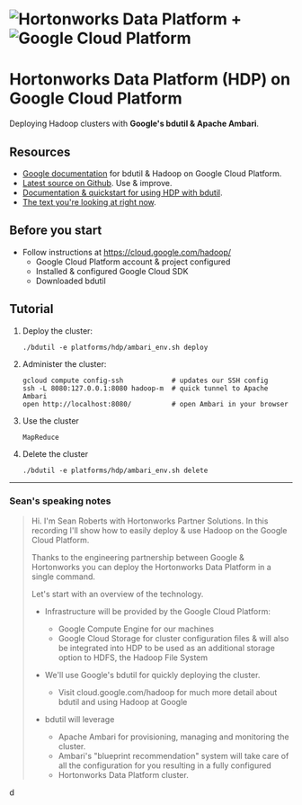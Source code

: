 # ![Hortonworks Data Platform](http://hortonworks.com/wp-content/themes/hortonworks/images/layout/header/hortonworks-logo.png) + ![Google Cloud Platform](https://cloud.google.com/_static/images/gcp-logo.png)

Hortonworks Data Platform (HDP) on Google Cloud Platform
========================================================

Deploying Hadoop clusters with **Google's bdutil & Apache Ambari**.

## Resources 

* [Google documentation](https://cloud.google.com/hadoop/) for bdutil & Hadoop on Google Cloud Platform.
* [Latest source on Github](https://github.com/GoogleCloudPlatform/bdutil). Use & improve.
* [Documentation & quickstart for using HDP with bdutil](https://github.com/GoogleCloudPlatform/bdutil/platforms/hdp/README.md).
* [The text you're looking at right now](https://github.com/seanorama/bdutil/blob/master/platforms/hdp/README.md).

## Before you start

* Follow instructions at https://cloud.google.com/hadoop/
	- Google Cloud Platform account & project configured
	- Installed & configured Google Cloud SDK
	- Downloaded bdutil

## Tutorial

1. Deploy the cluster:

    `./bdutil -e platforms/hdp/ambari_env.sh deploy`  

2. Administer the cluster:

    ```
    gcloud compute config-ssh            # updates our SSH config
    ssh -L 8080:127.0.0.1:8080 hadoop-m	 # quick tunnel to Apache Ambari
    open http://localhost:8080/			 # open Ambari in your browser
    ```

3. Use the cluster

    ```
    MapReduce
    ```

1. Delete the cluster

    `./bdutil -e platforms/hdp/ambari_env.sh delete`
    
-----

### Sean's speaking notes

> Hi. I'm Sean Roberts with Hortonworks Partner Solutions. In this recording I'll show how to easily deploy & use Hadoop on the Google Cloud Platform.
>
> Thanks to the engineering partnership between Google & Hortonworks you can deploy the Hortonworks Data Platform in a single command.
> 
> Let's start with an overview of the technology.
> 
> - Infrastructure will be provided by the Google Cloud Platform:
>   - Google Compute Engine for our machines
>   - Google Cloud Storage for cluster configuration files & will also be integrated into HDP to be used as an additional storage option to HDFS, the Hadoop File System
>
>  
> - We'll use Google's bdutil for quickly deploying the cluster.
>   - Visit cloud.google.com/hadoop for much more detail about bdutil and using Hadoop at Google
> - bdutil will leverage
>   - Apache Ambari for provisioning, managing and monitoring the cluster.
>   - Ambari's "blueprint recommendation" system will take care of all the configuration for you resulting in a fully configured
>   - Hortonworks Data Platform cluster.
> 



















d






